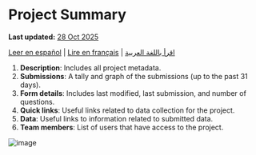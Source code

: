 # Project Summary
**Last updated:** <a href="https://github.com/kobotoolbox/docs/blob/050dcc9c8bfb4c528208bbe886979999037f1554/source/project_summary.md" class="reference">28 Oct 2025</a>

<a href="es/project_summary.html">Leer en español</a> | <a href="fr/project_summary.html">Lire en français</a> | <a href="ar/project_summary.html">اقرأ باللغة العربية</a>

   1. **Description**: Includes all project metadata.  
   2. **Submissions**: A tally and graph of the submissions (up to the past 31 days).   
   3. **Form details**: Includes last modified, last submission, and number of questions.  
   4. **Quick links**: Useful links related to data collection for the project.  
   5. **Data**: Useful links to information related to submitted data.  
   6. **Team members**: List of users that have access to the project.  
   
![image](/images/project_summary/summary.jpg)
